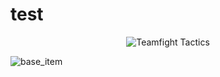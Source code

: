 # test

<p align="center">
  <img src="a.webp" alt="Teamfight Tactics" />
</p>


<img alt="base_item" src="https://github.com/user-attachments/assets/4962cc16-1262-44a7-8142-abc32e17417f">
